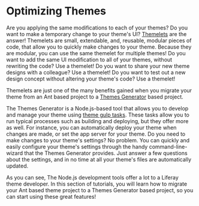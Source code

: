 # Optimizing Themes

Are you applying the same modifications to each of your themes? Do you want to 
make a temporary change to your theme's UI? [Themelets](/develop/tutorials/-/knowledge_base/7-0/themelets) 
are the answer! Themelets are small, extendable, and, reusable, modular pieces 
of code, that allow you to quickly make changes to your theme. Because they are 
modular, you can use the same themelet for multiple themes! Do you want to add 
the same UI modification to all of your themes, without rewriting the code? Use 
a themelet! Do you want to share your new theme designs with a colleague? Use a 
themelet! Do you want to test out a new design concept without altering your 
theme's code? Use a themelet!

Themelets are just one of the many benefits gained when you migrate your theme
from an Ant based project to a [Themes Generator](/develop/tutorials/-/knowledge_base/7-0/themes-generator) 
based project.

The Themes Generator is a Node.js-based tool that allows you to develop and 
manage your theme using [theme gulp tasks](/develop/reference/-/knowledge_base/7-0/theme-gulp-tasks).
These tasks allow you to run typical processes such as building and deploying, 
but they offer more as well. For instance, you can automatically deploy your 
theme when changes are made, or set the app server for your theme. Do you need 
to make changes to your theme's settings? No problem. You can quickly and easily 
configure your theme's settings through the handy command-line-wizard that the
Themes Generator provides. Just answer a few questions about the settings, and
in no time at all your theme's files are automatically updated.

As you can see, The Node.js development tools offer a lot to a Liferay theme 
developer. In this section of tutorials, you will learn how to migrate your Ant 
based theme project to a Themes Generator based project, so you can start using
these great features!
